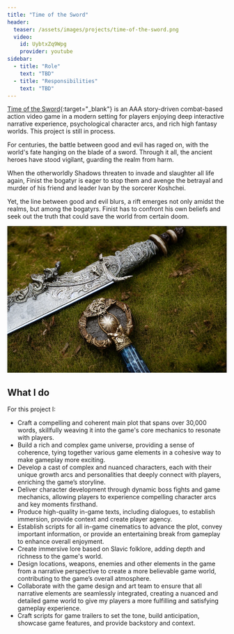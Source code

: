 ```yaml
---
title: "Time of the Sword"
header:
  teaser: /assets/images/projects/time-of-the-sword.png
  video:
    id: UybtxZq9Wpg
    provider: youtube
sidebar:
  - title: "Role"
    text: "TBD"
  - title: "Responsibilities"
    text: "TBD"
---
```


[Time of the Sword](https://timeofthesword.com/about){:target="\_blank"} is an AAA story-driven combat-based action video game in a modern setting for players enjoying deep interactive narrative experience, psychological character arcs, and rich high fantasy worlds. This project is still in process.

For centuries, the battle between good and evil has raged on, with the world's fate hanging on the blade of a sword. Through it all, the ancient heroes have stood vigilant, guarding the realm from harm.

When the otherworldly Shadows threaten to invade and slaughter all life again, Finist the bogatyr is eager to stop them and avenge the betrayal and murder of his friend and leader Ivan by the sorcerer Koshchei.

Yet, the line between good and evil blurs, a rift emerges not only amidst the realms, but among the bogatyrs. Finist has to confront his own beliefs and seek out the truth that could save the world from certain doom.

![image-left](/assets/images/projects/time-of-the-sword.png)

## What I do

For this project I:

- Craft a compelling and coherent main plot that spans over 30,000 words, skillfully weaving it into the game's core mechanics to resonate with players.
- Build a rich and complex game universe, providing a sense of coherence, tying together various game elements in a cohesive way to make gameplay more exciting.
- Develop a cast of complex and nuanced characters, each with their unique growth arcs and personalities that deeply connect with players, enriching the game’s storyline.
- Deliver character development through dynamic boss fights and game mechanics, allowing players to experience compelling character arcs and key moments firsthand.
- Produce high-quality in-game texts, including dialogues, to establish immersion, provide context and create player agency.
- Establish scripts for all in-game cinematics to advance the plot, convey important information, or provide an entertaining break from gameplay to enhance overall enjoyment.
- Create immersive lore based on Slavic folklore, adding depth and richness to the game's world.
- Design locations, weapons, enemies and other elements in the game from a narrative perspective to create a more believable game world, contributing to the game’s overall atmosphere.
- Collaborate with the game design and art team to ensure that all narrative elements are seamlessly integrated, creating a nuanced and detailed game world to give my players a more fulfilling and satisfying gameplay experience.
- Craft scripts for game trailers to set the tone, build anticipation, showcase game features, and provide backstory and context.
